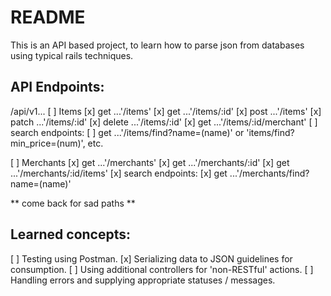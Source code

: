 # README

This is an API based project, to learn how to parse json from databases using typical rails techniques.

## API Endpoints:

/api/v1...
[ ] Items
  [x] get ...'/items'
  [x] get ...'/items/:id'
  [x] post ...'/items'
  [x] patch ...'/items/:id'
  [x] delete ...'/items/:id'
  [x] get ...'/items/:id/merchant'
  [ ] search endpoints:
    [ ] get ...'/items/find?name=(name)' or 'items/find?min_price=(num)', etc.

[ ] Merchants
  [x] get ...'/merchants'
  [x] get ...'/merchants/:id'
  [x] get ...'/merchants/:id/items'
  [x] search endpoints:
    [x] get ...'/merchants/find?name=(name)'

** come back for sad paths **
## Learned concepts:

[ ] Testing using Postman.
[x] Serializing data to JSON guidelines for consumption.
[ ] Using additional controllers for 'non-RESTful' actions.
[ ] Handling errors and supplying appropriate statuses / messages.
